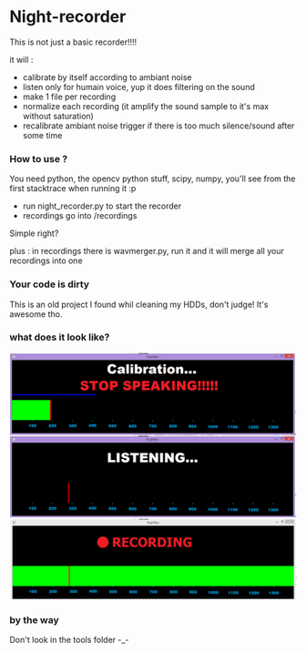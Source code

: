 # Night-recorder #

This is not just a basic recorder!!!!

it will :

 * calibrate by itself according to ambiant noise
 * listen only for humain voice, yup it does filtering on the sound
 * make 1 file per recording
 * normalize each recording (it amplify the sound sample to it's max without saturation)
 * recalibrate ambiant noise trigger if there is too much silence/sound after some time
 
### How to use ? ###

You need python, the opencv python stuff, scipy, numpy, you'll see
from the first stacktrace when running it :p

 * run night_recorder.py to start the recorder
 * recordings go into /recordings
 
Simple right?

plus : in recordings there is wavmerger.py, run it and it will merge all your recordings into one

### Your code is dirty ###

This is an old project I found whil cleaning my HDDs, don't judge!
It's awesome tho.

### what does it look like? ###

![it look like this](/ims/ex.png?raw=true "it look like this")

### by the way ###

Don't look in the tools folder -_-
